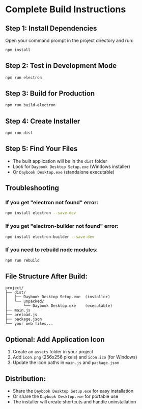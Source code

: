 # Complete Build Instructions

## Step 1: Install Dependencies
Open your command prompt in the project directory and run:
```bash
npm install
```

## Step 2: Test in Development Mode
```bash
npm run electron
```

## Step 3: Build for Production
```bash
npm run build-electron
```

## Step 4: Create Installer
```bash
npm run dist
```

## Step 5: Find Your Files
- The built application will be in the `dist` folder
- Look for `Daybook Desktop Setup.exe` (Windows installer)
- Or `Daybook Desktop.exe` (standalone executable)

## Troubleshooting

### If you get "electron not found" error:
```bash
npm install electron --save-dev
```

### If you get "electron-builder not found" error:
```bash
npm install electron-builder --save-dev
```

### If you need to rebuild node modules:
```bash
npm run rebuild
```

## File Structure After Build:
```
project/
├── dist/
│   ├── Daybook Desktop Setup.exe  (installer)
│   └── unpacked/
│       └── Daybook Desktop.exe    (executable)
├── main.js
├── preload.js
├── package.json
└── your web files...
```

## Optional: Add Application Icon
1. Create an `assets` folder in your project
2. Add `icon.png` (256x256 pixels) and `icon.ico` (for Windows)
3. Update the icon paths in `main.js` and `package.json`

## Distribution:
- Share the `Daybook Desktop Setup.exe` for easy installation
- Or share the `Daybook Desktop.exe` for portable use
- The installer will create shortcuts and handle uninstallation
